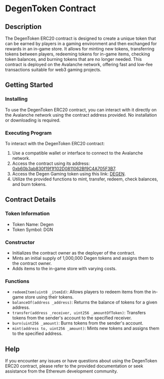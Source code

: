 # DegenToken Contract

## Description

The DegenToken ERC20 contract is designed to create a unique token that can be earned by players in a gaming environment and then exchanged for rewards in an in-game store. It allows for minting new tokens, transferring tokens between players, redeeming tokens for in-game items, checking token balances, and burning tokens that are no longer needed. This contract is deployed on the Avalanche network, offering fast and low-fee transactions suitable for web3 gaming projects.

## Getting Started

### Installing

To use the DegenToken ERC20 contract, you can interact with it directly on the Avalanche network using the contract address provided. No installation or downloading is required.

### Executing Program

To interact with the DegenToken ERC20 contract:

1. Use a compatible wallet or interface to connect to the Avalanche network.
2. Access the contract using its address: [0xb60b3ab830f19f1f102D0811062Bf9C4A705F3B7](https://snowtrace.io/address/0xb60b3ab830f19f1f102D0811062Bf9C4A705F3B7).
3. Access the Degen Gaming token using this link: [DEGEN](https://testnet.snowtrace.io/token/0xb60b3ab830f19f1f102D0811062Bf9C4A705F3B7?chainId=43113).
4. Utilize the provided functions to mint, transfer, redeem, check balances, and burn tokens.

## Contract Details

### Token Information

- Token Name: Degen
- Token Symbol: DGN

### Constructor

- Initializes the contract owner as the deployer of the contract.
- Mints an initial supply of 1,000,000 Degen tokens and assigns them to the contract owner.
- Adds items to the in-game store with varying costs.

### Functions

- `redeemItem(uint8 _itemId)`: Allows players to redeem items from the in-game store using their tokens.
- `balanceOf(address _address)`: Returns the balance of tokens for a given address.
- `transfer(address _receiver, uint256 _amountOfToken)`: Transfers tokens from the sender's account to the specified receiver.
- `burn(uint256 _amount)`: Burns tokens from the sender's account.
- `mint(address to, uint256 _amount)`: Mints new tokens and assigns them to the specified address.

## Help

If you encounter any issues or have questions about using the DegenToken ERC20 contract, please refer to the provided documentation or seek assistance from the Ethereum development community.
